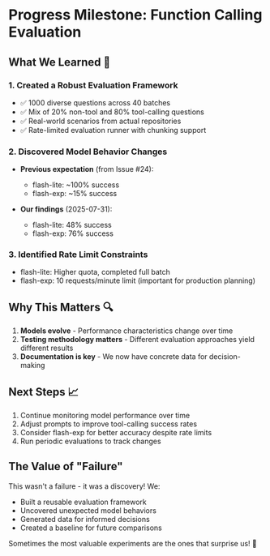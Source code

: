 # Progress Milestone: Function Calling Evaluation

## What We Learned 🎯

### 1. Created a Robust Evaluation Framework
- ✅ 1000 diverse questions across 40 batches
- ✅ Mix of 20% non-tool and 80% tool-calling questions
- ✅ Real-world scenarios from actual repositories
- ✅ Rate-limited evaluation runner with chunking support

### 2. Discovered Model Behavior Changes
- **Previous expectation** (from Issue #24):
  - flash-lite: ~100% success
  - flash-exp: ~15% success
  
- **Our findings** (2025-07-31):
  - flash-lite: 48% success
  - flash-exp: 76% success

### 3. Identified Rate Limit Constraints
- flash-lite: Higher quota, completed full batch
- flash-exp: 10 requests/minute limit (important for production planning)

## Why This Matters 🔍

1. **Models evolve** - Performance characteristics change over time
2. **Testing methodology matters** - Different evaluation approaches yield different results
3. **Documentation is key** - We now have concrete data for decision-making

## Next Steps 📈

1. Continue monitoring model performance over time
2. Adjust prompts to improve tool-calling success rates
3. Consider flash-exp for better accuracy despite rate limits
4. Run periodic evaluations to track changes

## The Value of "Failure"

This wasn't a failure - it was a discovery! We:
- Built a reusable evaluation framework
- Uncovered unexpected model behaviors
- Generated data for informed decisions
- Created a baseline for future comparisons

Sometimes the most valuable experiments are the ones that surprise us! 🚀